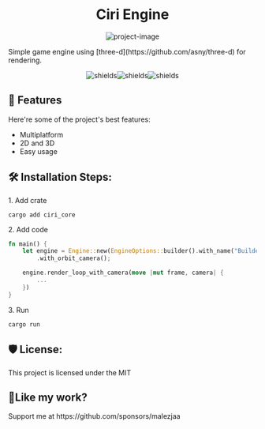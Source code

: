 <h1 align="center" id="title">Ciri Engine</h1>

<p align="center"><img src="https://socialify.git.ci/malezjaa/ciri/image?font=Inter&amp;issues=1&amp;language=1&amp;name=1&amp;owner=1&amp;pattern=Transparent&amp;pulls=1&amp;stargazers=1&amp;theme=Auto" alt="project-image"></p>

<p id="description">Simple game engine using [three-d](https://github.com/asny/three-d) for rendering.</p>

<p align="center"><img src="https://img.shields.io/github/sponsors/malezjaa" alt="shields"><img src="https://img.shields.io/github/issues/malezjaa/ciri" alt="shields"><img src="https://img.shields.io/github/issues-pr/malezjaa/ciri" alt="shields"></p>

<h2>🧐 Features</h2>

Here're some of the project's best features:

* Multiplatform
* 2D and 3D
* Easy usage

<h2>🛠️ Installation Steps:</h2>

<p>1. Add crate</p>

```
cargo add ciri_core
```

<p>2. Add code</p>

```rust
fn main() {
    let engine = Engine::new(EngineOptions::builder().with_name("Builder Example").build())
        .with_orbit_camera();

    engine.render_loop_with_camera(move |mut frame, camera| {
        ...
    })
}
```

<p>3. Run</p>

```
cargo run
```

<h2>🛡️ License:</h2>

This project is licensed under the MIT

<h2>💖Like my work?</h2>

<p>Support me at https://github.com/sponsors/malezjaa</p>